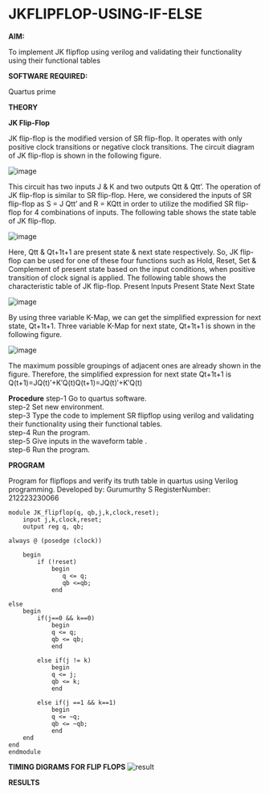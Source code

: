 # JKFLIPFLOP-USING-IF-ELSE

**AIM:** 

To implement  JK flipflop using verilog and validating their functionality using their functional tables

**SOFTWARE REQUIRED:**

Quartus prime

**THEORY**

**JK Flip-Flop**

JK flip-flop is the modified version of SR flip-flop. It operates with only positive clock transitions or negative clock transitions. The circuit diagram of JK flip-flop is shown in the following figure.

![image](https://github.com/naavaneetha/JKFLIPFLOP-USING-IF-ELSE/assets/154305477/a649c30b-232b-4558-b188-fd6c09845180)


This circuit has two inputs J & K and two outputs Qtt & Qtt’. The operation of JK flip-flop is similar to SR flip-flop. Here, we considered the inputs of SR flip-flop as S = J Qtt’ and R = KQtt in order to utilize the modified SR flip-flop for 4 combinations of inputs. The following table shows the state table of JK flip-flop.

![image](https://github.com/naavaneetha/JKFLIPFLOP-USING-IF-ELSE/assets/154305477/c4360742-e8a8-4937-b089-c46c0433f9a3)

 
Here, Qtt & Qt+1t+1 are present state & next state respectively. So, JK flip-flop can be used for one of these four functions such as Hold, Reset, Set & Complement of present state based on the input conditions, when positive transition of clock signal is applied. The following table shows the characteristic table of JK flip-flop. Present Inputs Present State Next State
 
![image](https://github.com/naavaneetha/JKFLIPFLOP-USING-IF-ELSE/assets/154305477/6c275261-a6d5-4c37-a3a7-1e88ca11c4cd)

By using three variable K-Map, we can get the simplified expression for next state, Qt+1t+1. Three variable K-Map for next state, Qt+1t+1 is shown in the following figure.
 
![image](https://github.com/naavaneetha/JKFLIPFLOP-USING-IF-ELSE/assets/154305477/5174f41b-0ce0-4329-a372-6d1943ea6673)

The maximum possible groupings of adjacent ones are already shown in the figure. Therefore, the simplified expression for next state Qt+1t+1 is Q(t+1)=JQ(t)′+K′Q(t)Q(t+1)=JQ(t)′+K′Q(t)

**Procedure**
step-1 Go to quartus software. <br>
step-2 Set new environment. <br>
step-3 Type the code to implement SR flipflop using verilog and validating their functionality using their functional tables.  <br>
step-4 Run the program.  <br>
step-5 Give inputs in the waveform table .  <br>
step-6 Run the program. <br>

**PROGRAM**

Program for flipflops and verify its truth table in quartus using Verilog programming. 
Developed by: Gurumurthy S
RegisterNumber: 212223230066
```
module JK_flipflop(q, qb,j,k,clock,reset);
    input j,k,clock,reset;
    output reg q, qb;
	 
always @ (posedge (clock))

    begin 
        if (!reset)
            begin
               q <= q;
               qb <=qb;
            end   
        
else
	begin 
		if(j==0 && k==0)
			begin 
			q <= q;
			qb <= qb;
			end
		
		else if(j != k)
			begin
			q <= j;
			qb <= k;
			end
			
		else if(j ==1 && k==1)
			begin
			q <= ~q;
			qb <= ~qb;
			end 
	end		
end      
endmodule
```

**TIMING DIGRAMS FOR FLIP FLOPS**
![result](https://github.com/Gurumurthys1/JKFLIPFLOP-USING-IF-ELSE/assets/163425568/ccc67027-d521-4ab6-932e-005f298ac704)


**RESULTS**
